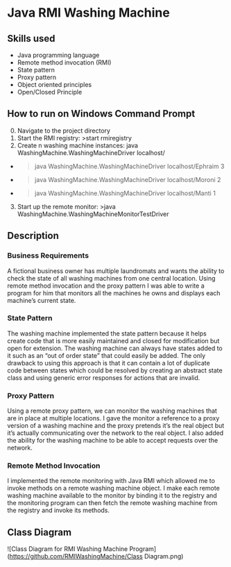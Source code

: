 # Java RMI Washing Machine

## Skills used
* Java programming language
* Remote method invocation (RMI)
* State pattern
* Proxy pattern
* Object oriented principles
* Open/Closed Principle

## How to run on Windows Command Prompt
0. Navigate to the project directory 
1. Start the RMI registry: >start rmiregistry
2. Create n washing machine instances: java WashingMachine.WashingMachineDriver localhost/<location> <machine num>
  * >java WashingMachine.WashingMachineDriver localhost/Ephraim 3
  * >java WashingMachine.WashingMachineDriver localhost/Moroni 2
  * >java WashingMachine.WashingMachineDriver localhost/Manti 1
3. Start up the remote monitor: >java WashingMachine.WashingMachineMonitorTestDriver

## Description

### Business Requirements
A fictional business owner has multiple laundromats and wants the ability to check the state of all washing machines from one central location. Using remote method invocation and the proxy pattern I was able to write a program for him that monitors all the machines he owns and displays each machine’s current state.

### State Pattern
The washing machine implemented the state pattern because it helps create code that is more easily maintained and closed for modification but open for extension. The washing machine can always have states added to it such as an “out of order state” that could easily be added. The only drawback to using this approach is that it can contain a lot of duplicate code between states which could be resolved by creating an abstract state class and using generic error responses for actions that are invalid.

### Proxy Pattern
Using a remote proxy pattern, we can monitor the washing machines that are in place at multiple locations. I gave the monitor a reference to a proxy version of a washing machine and the proxy pretends it’s the real object but it’s actually communicating over the network to the real object. I also added the ability for the washing machine to be able to accept requests over the network.

### Remote Method Invocation
I implemented the remote monitoring with Java RMI which allowed me to invoke methods on a remote washing machine object. I make each remote washing machine available to the monitor by binding it to the registry and the monitoring program can then fetch the remote washing machine from the registry and invoke its methods.

## Class Diagram
![Class Diagram for RMI Washing Machine Program](https://github.com/RMIWashingMachine/Class Diagram.png)
